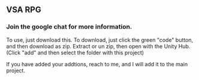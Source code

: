 ## VSA RPG

### Join the google chat for more information.

To use, just download this. To download, just click the green "code" button, and then download as zip. Extract or un zip, then open with the Unity Hub. (Click "add" and then select the folder with this project)

If you have added your addtions, reach to me, and I will add it to the main project.
